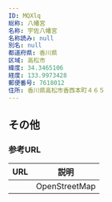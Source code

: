 ```yaml
---
ID: MQXlq
総称: 八幡宮
名称: 宇佐八幡宮
名称読み: null
別名: null
都道府県: 香川県
区域: 高松市
緯度: 34.3465106
経度: 133.9973428
郵便番号: 7618012
住所: 香川県高松市香西本町４６５
---
```


## その他

### 参考URL

| URL | 説明          |
| --- | ------------- |
|     | OpenStreetMap |
